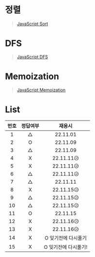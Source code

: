 # 정렬

> [JavaScript Sort](../../../theory/recursive.md)

# DFS

> [JavaScript DFS](../../../theory/dfs.md)

# Memoization

> [JavaScript Memoization](../../../theory/memoization.md)

# List

| 번호 | 정답여부 |        재응시        |
| :--: | :------: | :------------------: |
|  1   |    △     |       22.11.01       |
|  2   |    O     |       22.11.09       |
|  3   |    △     |       22.11.09       |
|  4   |    X     |      22.11.11😥      |
|  5   |    X     |      22.11.11😥      |
|  6   |    △     |      22.11.11😥      |
|  7   |    △     |       22.11.11       |
|  8   |    X     |      22.11.15😥      |
|  9   |    △     |      22.11.15😥      |
|  10  |    △     |      22.11.15😥      |
|  11  |    O     |       22.11.15       |
|  12  |    X     |      22.11.16😥      |
|  13  |    X     |      22.11.16😥      |
|  14  |    X     | O 잊기전에 다시풀기  |
|  15  |    X     | O 잊기전에 다시풀기! |
